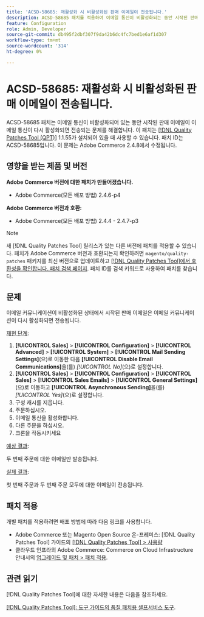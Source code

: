 ```yaml
---
title: 'ACSD-58685: 재활성화 시 비활성화된 판매 이메일이 전송됩니다.'
description: ACSD-58685 패치를 적용하여 이메일 통신이 비활성화되는 동안 시작된 판매 이메일이 이메일 통신이 다시 활성화되면 전송되는 Adobe Commerce 문제를 해결합니다.
feature: Configuration
role: Admin, Developer
source-git-commit: db495f2dbf307f9da42b6dc4fc7bed1e6af1d307
workflow-type: tm+mt
source-wordcount: '314'
ht-degree: 0%

---
```


# ACSD-58685: 재활성화 시 비활성화된 판매 이메일이 전송됩니다.

ACSD-58685 패치는 이메일 통신이 비활성화되어 있는 동안 시작된 판매 이메일이 이메일 통신이 다시 활성화되면 전송되는 문제를 해결합니다. 이 패치는 [[!DNL Quality Patches Tool (QPT)]](/help/tools/quality-patches-tool/quality-patches-tool-to-self-serve-quality-patches.md) 1.1.55가 설치되어 있을 때 사용할 수 있습니다. 패치 ID는 ACSD-58685입니다. 이 문제는 Adobe Commerce 2.4.8에서 수정됩니다.

## 영향을 받는 제품 및 버전

**Adobe Commerce 버전에 대한 패치가 만들어졌습니다.**

* Adobe Commerce(모든 배포 방법) 2.4.6-p4

**Adobe Commerce 버전과 호환:**

* Adobe Commerce(모든 배포 방법) 2.4.4 - 2.4.7-p3

>[!NOTE]
>
>새 [!DNL Quality Patches Tool] 릴리스가 있는 다른 버전에 패치를 적용할 수 있습니다. 패치가 Adobe Commerce 버전과 호환되는지 확인하려면 `magento/quality-patches` 패키지를 최신 버전으로 업데이트하고 [[!DNL Quality Patches Tool]에서 호환성을 확인합니다. 패치 검색 페이지](https://experienceleague.adobe.com/tools/commerce-quality-patches/index.html). 패치 ID를 검색 키워드로 사용하여 패치를 찾습니다.

## 문제

이메일 커뮤니케이션이 비활성화된 상태에서 시작된 판매 이메일은 이메일 커뮤니케이션이 다시 활성화되면 전송됩니다.

<u>재현 단계</u>:

1. **[!UICONTROL Sales]** > **[!UICONTROL Configuration]** > **[!UICONTROL Advanced]** > **[!UICONTROL System]** > **[!UICONTROL Mail Sending Settings]**(으)로 이동한 다음 **[!UICONTROL Disable Email Communications]**&#x200B;을(를) *[!UICONTROL No]*(으)로 설정합니다.
1. **[!UICONTROL Sales]** > **[!UICONTROL Configuration]** > **[!UICONTROL Sales]** > **[!UICONTROL Sales Emails]** > **[!UICONTROL General Settings]**(으)로 이동하고 **[!UICONTROL Asynchronous Sending]**&#x200B;을(를) *[!UICONTROL Yes]*(으)로 설정합니다.
1. 구성 캐시를 지웁니다.
1. 주문하십시오.
1. 이메일 통신을 활성화합니다.
1. 다른 주문을 하십시오.
1. 크론을 작동시키세요

<u>예상 결과</u>:

두 번째 주문에 대한 이메일만 발송됩니다.

<u>실제 결과</u>:

첫 번째 주문과 두 번째 주문 모두에 대한 이메일이 전송됩니다.

## 패치 적용

개별 패치를 적용하려면 배포 방법에 따라 다음 링크를 사용합니다.

* Adobe Commerce 또는 Magento Open Source 온-프레미스: [!DNL Quality Patches Tool] 가이드의 [[!DNL Quality Patches Tool] > 사용량](/help/tools/quality-patches-tool/usage.md)
* 클라우드 인프라의 Adobe Commerce: Commerce on Cloud Infrastructure 안내서의 [업그레이드 및 패치 > 패치 적용](https://experienceleague.adobe.com/docs/commerce-cloud-service/user-guide/develop/upgrade/apply-patches.html).

## 관련 읽기

[!DNL Quality Patches Tool]에 대한 자세한 내용은 다음을 참조하세요.

[[!DNL Quality Patches Tool]: 도구 가이드의 품질 패치용 셀프서비스 도구](/help/tools/quality-patches-tool/quality-patches-tool-to-self-serve-quality-patches.md).
